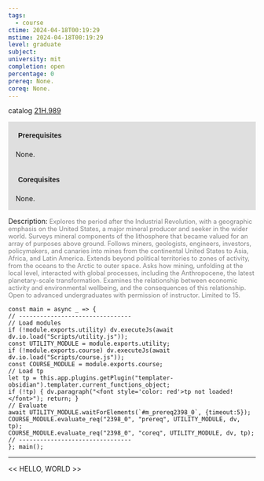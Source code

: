 ```yaml
---
tags:
  - course
ctime: 2024-04-18T00:19:29
mstime: 2024-04-18T00:19:29
level: graduate
subject: 
university: mit
completion: open
percentage: 0
prereq: None.
coreq: None.
---
```


catalog [21H.989](http://student.mit.edu/catalog/m21Hb.html#21H.989)

<span style="display: block; padding: 15px; background-color: rgb(100, 100, 100, 0.2);"><font id="m_prereq2398_0" style="display: block; font-family: Arial, sans-serif; font-weight: bold; padding: 5px">Prerequisites</font><br><span id="prereq2398_0">None.</span></span>
<span style="display: block; padding: 15px; background-color: rgb(100, 100, 100, 0.2);"><font id="m_coreq2398_0" style="display: block; font-family: Arial, sans-serif; font-weight: bold; padding: 5px">Corequisites</font><br><span id="coreq2398_0">None.</span></span>

<font style="">Description:</font>
<font style="color: grey; font-size: 0.8rem;">Explores the period after the Industrial Revolution, with a geographic emphasis on the United States, a major mineral producer and seeker in the wider world. Surveys mineral components of the lithosphere that became valued for an array of purposes above ground. Follows miners, geologists, engineers, investors, policymakers, and canaries into mines from the continental United States to Asia, Africa, and Latin America. Extends beyond political territories to zones of activity, from the oceans to the Arctic to outer space. Asks how mining, unfolding at the local level, interacted with global processes, including the Anthropocene, the latest planetary-scale transformation. Examines the relationship between economic activity and environmental wellbeing, and the consequences of this relationship. Open to advanced undergraduates with permission of instructor. Limited to 15.</font>

```dataviewjs
const main = async _ => {
// --------------------------------
// Load modules
if (!module.exports.utility) dv.executeJs(await dv.io.load("Scripts/utility.js"));
const UTILITY_MODULE = module.exports.utility;
if (!module.exports.course) dv.executeJs(await dv.io.load("Scripts/course.js"));
const COURSE_MODULE = module.exports.course;
// Load tp
let tp = this.app.plugins.getPlugin("templater-obsidian").templater.current_functions_object;
if (!tp) { dv.paragraph("<font style='color: red'>tp not loaded!</font>"); return; }
// Evaluate
await UTILITY_MODULE.waitForElements(`#m_prereq2398_0`, {timeout:5});
COURSE_MODULE.evaluate_req("2398_0", "prereq", UTILITY_MODULE, dv, tp);
COURSE_MODULE.evaluate_req("2398_0", "coreq", UTILITY_MODULE, dv, tp);
// --------------------------------
}; main();
```

---

<< HELLO, WORLD >>
